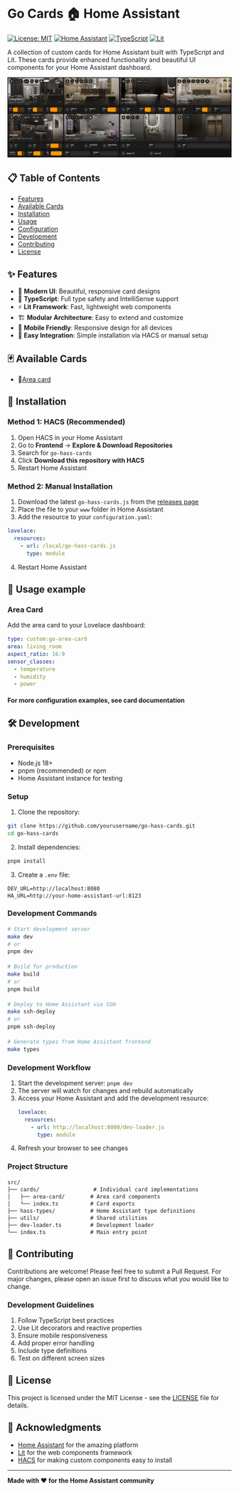 # Go Cards 🏠 Home Assistant

[![License: MIT](https://img.shields.io/badge/License-MIT-yellow.svg)](https://opensource.org/licenses/MIT)
[![Home Assistant](https://img.shields.io/badge/Home%20Assistant-Custom%20Cards-blue.svg)](https://www.home-assistant.io/)
[![TypeScript](https://img.shields.io/badge/TypeScript-007ACC?logo=typescript&logoColor=white)](https://www.typescriptlang.org/)
[![Lit](https://img.shields.io/badge/Lit-324FFF?logo=lit&logoColor=white)](https://lit.dev/)

A collection of custom cards for Home Assistant built with TypeScript and Lit. These cards provide enhanced functionality and beautiful UI components for your Home Assistant dashboard.

![Go Hass Cards Overview](docs/overview.png)

## 📋 Table of Contents

- [Features](#-features)
- [Available Cards](#-available-cards)
- [Installation](#-installation)
- [Usage](#-usage)
- [Configuration](#-configuration)
- [Development](#-development)
- [Contributing](#-contributing)
- [License](#-license)

## ✨ Features

- 🎨 **Modern UI**: Beautiful, responsive card designs
- 🔧 **TypeScript**: Full type safety and IntelliSense support
- ⚡ **Lit Framework**: Fast, lightweight web components
- 🏗️ **Modular Architecture**: Easy to extend and customize
- 📱 **Mobile Friendly**: Responsive design for all devices
- 🔌 **Easy Integration**: Simple installation via HACS or manual setup

## 🃏 Available Cards

- 🚪[Area card](docs/cards/area/README.md)

## 🚀 Installation

### Method 1: HACS (Recommended)

1. Open HACS in your Home Assistant
2. Go to **Frontend** → **Explore & Download Repositories**
3. Search for `go-hass-cards`
4. Click **Download this repository with HACS**
5. Restart Home Assistant

### Method 2: Manual Installation

1. Download the latest `go-hass-cards.js` from the [releases page](../../releases)
2. Place the file to your `www` folder in Home Assistant
3. Add the resource to your `configuration.yaml`:

```yaml
lovelace:
  resources:
    - url: /local/go-hass-cards.js
      type: module
```

4. Restart Home Assistant

## 📖 Usage example

### Area Card

Add the area card to your Lovelace dashboard:

```yaml
type: custom:go-area-card
area: living_room
aspect_ratio: 16:9
sensor_classes:
  - temperature
  - humidity
  - power
```

#### For more configuration examples, see card documentation

## 🛠️ Development

### Prerequisites

- Node.js 18+ 
- pnpm (recommended) or npm
- Home Assistant instance for testing

### Setup

1. Clone the repository:
```bash
git clone https://github.com/yourusername/go-hass-cards.git
cd go-hass-cards
```

2. Install dependencies:
```bash
pnpm install
```

3. Create a `.env` file:
```env
DEV_URL=http://localhost:8080
HA_URL=http://your-home-assistant-url:8123
```

### Development Commands

```bash
# Start development server
make dev
# or
pnpm dev

# Build for production
make build
# or
pnpm build

# Deploy to Home Assistant via SSH
make ssh-deploy
# or
pnpm ssh-deploy

# Generate types from Home Assistant frontend
make types
```

### Development Workflow

1. Start the development server: `pnpm dev`
2. The server will watch for changes and rebuild automatically
3. Access your Home Assistant and add the development resource:
   ```yaml
   lovelace:
     resources:
       - url: http://localhost:8080/dev-loader.js
         type: module
   ```
4. Refresh your browser to see changes

### Project Structure

```
src/
├── cards/                 # Individual card implementations
│   ├── area-card/        # Area card components
│   └── index.ts          # Card exports
├── hass-types/           # Home Assistant type definitions
├── utils/                # Shared utilities
├── dev-loader.ts         # Development loader
└── index.ts              # Main entry point
```

## 🤝 Contributing

Contributions are welcome! Please feel free to submit a Pull Request. For major changes, please open an issue first to discuss what you would like to change.

### Development Guidelines

1. Follow TypeScript best practices
2. Use Lit decorators and reactive properties
3. Ensure mobile responsiveness
4. Add proper error handling
5. Include type definitions
6. Test on different screen sizes

## 📄 License

This project is licensed under the MIT License - see the [LICENSE](LICENSE) file for details.

## 🙏 Acknowledgments

- [Home Assistant](https://www.home-assistant.io/) for the amazing platform
- [Lit](https://lit.dev/) for the web components framework
- [HACS](https://hacs.xyz/) for making custom components easy to install

---

**Made with ❤️ for the Home Assistant community**
